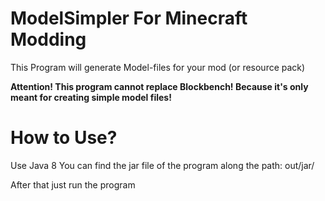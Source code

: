 # ModelSimpler For Minecraft Modding
This Program will generate Model-files for your mod (or resource pack)


**Attention! This program cannot replace Blockbench! Because it's only meant for creating simple model files!**

# How to Use?
Use Java 8
You can find the jar file of the program along the path: out/jar/

After that just run the program
